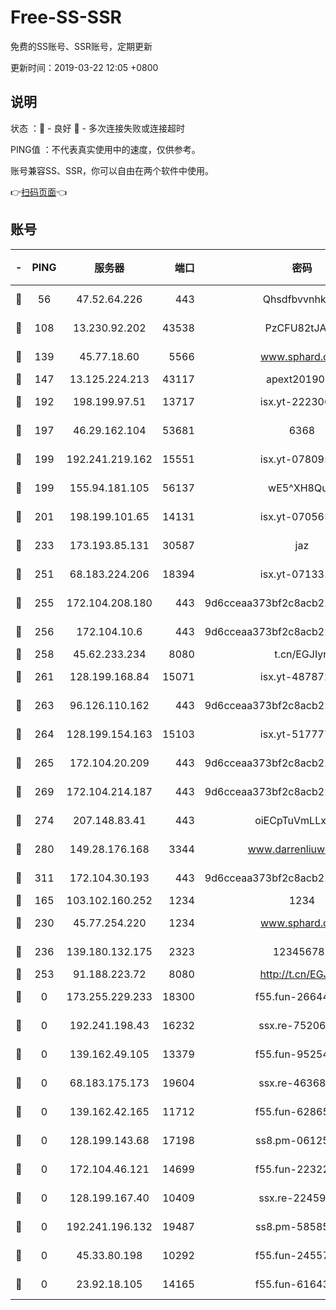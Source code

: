 # Free-SS-SSR

免费的SS账号、SSR账号，定期更新

更新时间：2019-03-22 12:05 +0800

## 说明

状态     ：🙂 - 良好 🙁 - 多次连接失败或连接超时

PING值   ：不代表真实使用中的速度，仅供参考。

账号兼容SS、SSR，你可以自由在两个软件中使用。

👉[扫码页面](https://liesauer.github.io/Free-SS-SSR/)👈

## 账号

|-|PING|服务器|端口|密码|加密方式|区域|
|:----:|:----:|:-----:|-----:|:----:|:----:|:----:|
|🙂|56|47.52.64.226|443|Qhsdfbvvnhkm1|aes-256-cfb|HK|
|🙂|108|13.230.92.202|43538|PzCFU82tJAdZ|aes-256-cfb|JP|
|🙂|139|45.77.18.60|5566|www.sphard.com|aes-256-cfb|JP|
|🙂|147|13.125.224.213|43117|apext2019005|chacha20|KR|
|🙂|192|198.199.97.51|13717|isx.yt-22230608|aes-256-cfb|US|
|🙂|197|46.29.162.104|53681|6368|aes-256-ctr|RU|
|🙂|199|192.241.219.162|15551|isx.yt-07809565|aes-256-cfb|US|
|🙂|199|155.94.181.105|56137|wE5^XH8Quw|aes-256-cfb|US|
|🙂|201|198.199.101.65|14131|isx.yt-07056512|aes-256-cfb|US|
|🙂|233|173.193.85.131|30587|jaz|aes-256-cfb|US|
|🙂|251|68.183.224.206|18394|isx.yt-07133195|aes-256-cfb|SG|
|🙂|255|172.104.208.180|443|9d6cceaa373bf2c8acb22e60b6a58be6|aes-256-cfb|US|
|🙂|256|172.104.10.6|443|9d6cceaa373bf2c8acb22e60b6a58be6|aes-256-cfb|US|
|🙂|258|45.62.233.234|8080|t.cn/EGJIyrl|rc4-md5|CA|
|🙂|261|128.199.168.84|15071|isx.yt-48787217|aes-256-cfb|SG|
|🙂|263|96.126.110.162|443|9d6cceaa373bf2c8acb22e60b6a58be6|aes-256-cfb|US|
|🙂|264|128.199.154.163|15103|isx.yt-51777713|aes-256-cfb|SG|
|🙂|265|172.104.20.209|443|9d6cceaa373bf2c8acb22e60b6a58be6|aes-256-cfb|US|
|🙂|269|172.104.214.187|443|9d6cceaa373bf2c8acb22e60b6a58be6|aes-256-cfb|US|
|🙂|274|207.148.83.41|443|oiECpTuVmLLxk4Ts|aes-256-cfb|AU|
|🙂|280|149.28.176.168|3344|www.darrenliuwei.com|aes-256-cfb|AU|
|🙂|311|172.104.30.193|443|9d6cceaa373bf2c8acb22e60b6a58be6|aes-256-cfb|US|
|🙂|165|103.102.160.252|1234|1234|rc4-md5|JP|
|🙂|230|45.77.254.220|1234|www.sphard.com|aes-256-cfb|SG|
|🙂|236|139.180.132.175|2323|123456789|aes-256-cfb|SG|
|🙂|253|91.188.223.72|8080|http://t.cn/EGJIyrl|rc4-md5|RU|
|🙁|0|173.255.229.233|18300|f55.fun-26644878|aes-256-cfb|US|
|🙁|0|192.241.198.43|16232|ssx.re-75206389|aes-256-cfb|US|
|🙁|0|139.162.49.105|13379|f55.fun-95254203|aes-256-cfb|SG|
|🙁|0|68.183.175.173|19604|ssx.re-46368916|aes-256-cfb|US|
|🙁|0|139.162.42.165|11712|f55.fun-62865746|aes-256-cfb|SG|
|🙁|0|128.199.143.68|17198|ss8.pm-06125832|aes-256-cfb|SG|
|🙁|0|172.104.46.121|14699|f55.fun-22322504|aes-256-cfb|SG|
|🙁|0|128.199.167.40|10409|ssx.re-22459395|aes-256-cfb|SG|
|🙁|0|192.241.196.132|19487|ss8.pm-58585606|aes-256-cfb|US|
|🙁|0|45.33.80.198|10292|f55.fun-24557903|aes-256-cfb|US|
|🙁|0|23.92.18.105|14165|f55.fun-61643656|aes-256-cfb|US|
